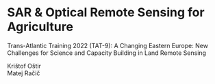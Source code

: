 # SAR & Optical Remote Sensing for Agriculture

Trans-Atlantic Training 2022 (TAT-9): A Changing Eastern Europe: New Challenges for Science and Capacity Building in Land Remote Sensing

Krištof Oštir  
Matej Račič  
